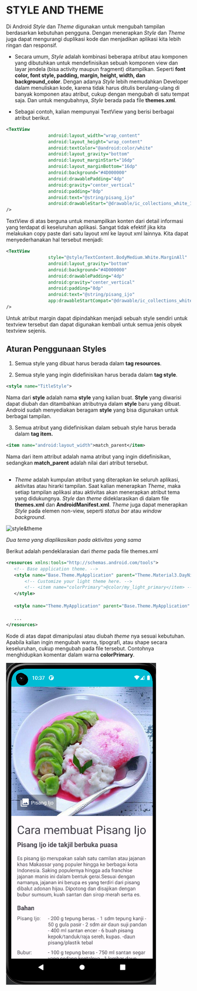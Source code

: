 # STYLE AND THEME

Di Android *Style* dan *Theme* digunakan untuk mengubah tampilan berdasarkan kebutuhan pengguna. Dengan menerapkan *Style* dan *Theme* juga dapat mengurangi duplikasi kode dan menjadikan aplikasi kita lebih ringan dan responsif.

-  Secara umum, *Style* adalah kombinasi beberapa atribut atau komponen yang dibutuhkan untuk mendefinisikan sebuah komponen view dan layar jendela (bisa activity maupun fragment) ditampilkan. Seperti **font color, font style, padding, margin, height, width, dan background_color**.
Dengan adanya *Style* lebih memudahkan Developer dalam menuliskan kode, karena tidak harus ditulis berulang-ulang di banyak komponen atau atribut, cukup dengan mengubah di satu tempat saja. Dan untuk mengubahnya, *Style* berada pada file **themes.xml**.

-  Sebagai contoh, kalian mempunyai TextView yang berisi berbagai atribut berikut.
```xml
<TextView
                android:layout_width="wrap_content"
                android:layout_height="wrap_content"
                android:textColor="@android:color/white"
                android:layout_gravity="bottom"
                android:layout_marginStart="16dp"
                android:layout_marginBottom="16dp"
                android:background="#4D000000"
                android:drawablePadding="4dp"
                android:gravity="center_vertical"
                android:padding="8dp"
                android:text="@string/pisang_ijo"
                android:drawableStart="@drawable/ic_collections_white_18dp"
/>
```
TextView di atas berguna untuk menampilkan konten dari detail informasi yang terdapat di keseluruhan aplikasi. Sangat tidak efektif jika kita melakukan copy paste dari satu layout xml ke layout xml lainnya. Kita dapat menyederhanakan hal tersebut menjadi:

```xml
<TextView
                style="@style/TextContent.BodyMedium.White.MarginAll"
                android:layout_gravity="bottom"
                android:background="#4D000000"
                android:drawablePadding="4dp"
                android:gravity="center_vertical"
                android:padding="8dp"
                android:text="@string/pisang_ijo"
                app:drawableStartCompat="@drawable/ic_collections_white_18dp"
/>
```
Untuk atribut margin dapat dipindahkan menjadi sebuah style sendiri untuk textview tersebut dan dapat digunakan kembali untuk semua jenis obyek textview sejenis.

## Aturan Penggunaan Styles

1. Semua style yang dibuat harus berada dalam **tag resources**.

2. Semua style yang ingin didefinisikan harus berada dalam **tag style**.
```xml
<style name="TitleStyle">
```
Nama dari **style** adalah nama **style** yang kalian buat. **Style** yang diwarisi dapat diubah dan ditambahkan atributnya dalam **style** baru yang  dibuat. Android sudah menyediakan beragam **style** yang bisa digunakan untuk berbagai tampilan.

3. Semua atribut yang didefinisikan dalam sebuah style harus berada dalam **tag item.**
```xml
<item name="android:layout_width">match_parent</item>
```

Nama dari item attribut adalah nama atribut yang ingin didefinisikan, sedangkan **match_parent** adalah nilai dari atribut tersebut.

##

-  *Theme* adalah kumpulan atribut yang diterapkan ke seluruh aplikasi, aktivitas atau hirarki tampilan. Saat kalian menerapkan *Theme*, maka setiap tampilan aplikasi atau aktivitas akan menerapkan atribut tema yang didukungnya. *Style* dan *theme* dideklarasikan di dalam file **themes.xml** dan **AndroidManifest.xml**. *Theme* juga dapat menerapkan *Style* pada elemen non-view, seperti *status bar* atau *window background*.

![style&theme](style&theme.png)

*Dua tema yang diaplikasikan pada aktivitas yang sama*

Berikut adalah pendeklarasian dari *theme* pada file themes.xml 

```xml
<resources xmlns:tools="http://schemas.android.com/tools">
   <!-- Base application theme. -->
   <style name="Base.Theme.MyApplication" parent="Theme.Material3.DayNight.NoActionBar">
       <!-- Customize your light theme here. -->
       <!-- <item name="colorPrimary">@color/my_light_primary</item> -->
   </style>
 
   <style name="Theme.MyApplication" parent="Base.Theme.MyApplication" />
 
   ...
</resources>
```

Kode di atas dapat dimanipulasi atau diubah *theme* nya sesuai kebutuhan. Apabila kalian ingin mengubah warna, tipografi, atau shape secara keseluruhan, cukup mengubah pada file tersebut. Contohnya menghidupkan komentar dalam warna **colorPrimary**.

![ClrPri](assets/ClrPri.png)
